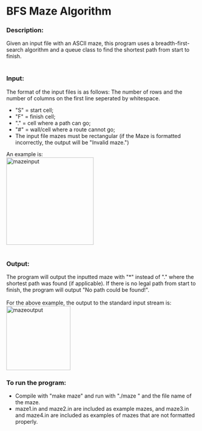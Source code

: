 # BFS Maze Algorithm


### Description:
Given an input file with an ASCII maze, this program uses a breadth-first-search algorithm and a queue class to find the shortest path from start to finish. <br><br>


### Input:
The format of the input files is as follows:
The number of rows and the number of columns on the first line seperated by whitespace.
- "S" = start cell;
- "F" = finish cell;
- "." = cell where a path can go;
- "#" = wall/cell where a route cannot go;
- The input file mazes must be rectangular (if the Maze is formatted incorrectly, the output will be "Invalid maze.") <br>

An example is: <br>
<img width="230" alt="mazeinput" src="https://user-images.githubusercontent.com/70349082/162794999-2169ac42-ecf7-4701-acb5-4bbc7f9e436b.png"><br><br>


### Output:
The program will output the inputted maze with "*" instead of "." where the shortest path was found (if applicable). If there is no legal path from start to finish, the program will output "No path could be found!". <br><br>
For the above example, the output to the standard input stream is: <br> 
<img width="169" alt="mazeoutput" src="https://user-images.githubusercontent.com/70349082/162795011-29b505a3-bfc8-4759-9db6-72405be0b371.png"><br>


### To run the program:
- Compile with "make maze" and run with "./maze " and the file name of the maze. 
- maze1.in and maze2.in are included as example mazes, and maze3.in and maze4.in are included as examples of mazes that are not formatted properly. 
